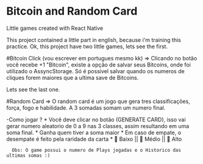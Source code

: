 # Bitcoin and Random Card
Little games created with React Native

This project contained a little part in english, because i'm training this practice.
Ok, this project have two little games, lets see the first.


#Bitcoin Click (vou escrever em portugues mesmo kk) =>
Clicando no botão você recebe +1 "Bitcoin", existe a opção de salvar seus Bitcoins, onde foi utilizado o AssyncStorage. Só é possivel salvar quando os numeros de cliques forem maiores que a ultima save de Bitcoins. 

Lets see the last one.

#Random Card => 
O random card é um jogo que gera tres classificações, força, fogo e habilidade. A 3 somadas somam um numero final. 

  -Como jogar ?
      * Você deve clicar no botão (GENERATE CARD), isso vai gerar numero aleatorio de 0 a 9 nas 3 classes, assim resultando em uma soma final.
      * Ganha quem tiver a soma maior
      * Em caso de empate, o desempate é feito pela raridade da carta
      * 🔹 Baixo || 💠 Médio || 💎 Alto
      
      Obs: O game possui o numero de Plays jogadas e o Historico das ultimas somas :)




